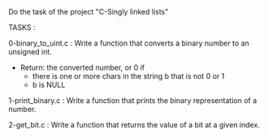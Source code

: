 Do the task of the project "C-Singly linked lists"

TASKS :

0-binary_to_uint.c : Write a function that converts a binary number to an unsigned int.
- Return: the converted number, or 0 if
	- there is one or more chars in the string b that is not 0 or 1
	- b is NULL

1-print_binary.c : Write a function that prints the binary representation of a number.

2-get_bit.c : Write a function that returns the value of a bit at a given index.
